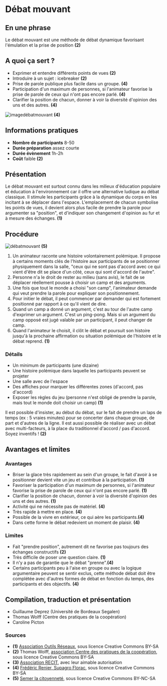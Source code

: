 # Débat mouvant

## En une phrase
Le débat mouvant est une méthode de débat dynamique favorisant l'émulation et la prise de position **(2)**

## A quoi ça sert ?
* Exprimer et entendre différents points de vues **(2)**
* Introduire à un sujet : icebreaker **(2)**
* Prise de parole publique plus facile dans un groupe. **(4)**
* Participation d'un maximum de personnes, si l'animateur favorise la prise de parole de ceux qui n'ont pas encore parlé. **(4)**
* Clarifier la position de chacun, donner à voir la diversité d'opinion des uns et des autres. **(4)**

![imagedébatmouvant](http://ebook.coop-tic.eu/francais/cache/image_bf_imagedebat.jpg) **(4)**

## Informations pratiques
* **Nombre de participants** 8-50
* **Durée préparation** assez courte
* **Durée évènement** 1h-2h
* **Coût** faible **(2)**

## Présentation
Le débat mouvant est surtout connu dans les milieux d'éducation populaire et éducation à l'environnement car il offre une alternative ludique au débat classique. Il stimule les participants grâce à la dynamique du corps en les incitant à se déplacer dans l'espace. L'emplacement de chacun symbolise les points de vues, il devient alors plus facile de prendre la parole pour argumenter sa "position", et d'indiquer son changement d'opinion au fur et à mesure des échanges. **(1)**

## Procédure

![débatmouvant](http://semerlacitoyennete.files.wordpress.com/2013/07/hpim2965.jpg?w=300&h=225) **(5)**

1. Un animateur raconte une histoire volontairement polémique. Il propose à certains moments clés de l'histoire aux participants de se positionner physiquement dans la salle, "ceux qui ne sont pas d'accord avec ce qui vient d'être dit se place d'un côté, ceux qui sont d'accord de l'autre".
2. Personne n'a le droit de rester au milieu (sans avis), le fait de se déplacer réellement pousse à choisir un camp et des arguments.
3. Une fois que tout le monde a choisi "son camp", l'animateur demande qui veut prendre la parole pour expliquer son positionnement.
4. Pour initier le débat, il peut commencer par demander qui est fortement positionné par rapport à ce qu'il vient de dire.
5. Quand un camp a donné un argument, c'est au tour de l'autre camp d'exprimer un argument. C'est un ping-pong. Mais si un argument du camp opposé est jugé valable par un participant, il peut changer de camp.
6. Quand l'animateur le choisit, il clôt le débat et poursuit son histoire jusqu'à la prochaine affirmation ou situation polémique de l'histoire et le débat reprend. **(1)**

### Détails
- Un minimum de participants (une dizaine)
- Une histoire polémique dans laquelle les participants peuvent se projeter
- Une salle avec de l'espace
- Des affiches pour marquer les différentes zones (d'accord, pas d'accord)
- Exposer les règles du jeu (personne n'est obligé de prendre la parole, mais tout le monde doit choisir un camp) **(1)**

Il est possible d'insister, au début du débat, sur le fait de prendre un laps de temps (ex : 5 vraies minutes) pour se concerter dans chaque groupe, de part et d'autres de la ligne. Il est aussi possible de réaliser avec un débat avec multi-facteurs, à la place du traditionnel d'accord / pas d'accord. Soyez inventifs ! **(2)**

## Avantages et limites
### Avantages
* Briser la glace très rapidement au sein d'un groupe, le fait d'avoir à se positionner devient vite un jeu et contribue à la participation. **(1)**
* Favoriser la participation d'un maximum de personnes, si l'animateur favorise la prise de parole de ceux qui n'ont pas encore parlé. **(1)**
* Clarifier la position de chacun, donner à voir la diversité d'opinion des uns et des autres. **(1)**
* Activité qui ne nécessite pas de matériel. **(4)**
* Très rapide à mettre en place. **(4)**
* Possible de la vivre en extérieur, ce qui aère les participants.**(4)**
* Dans cette forme le débat redevient un moment de plaisir. **(4)**

### Limites
* Fait "prendre position", autrement dit ne favorise pas toujours des échanges constructifs **(2)**
* Très difficile de poser une question claire.    **(1)**
* Il n'y a pas de garantie que le débat "prenne".**(4)**
* Certains participants peu à l'aise en groupe ou avec la logique argumentaire peuvent se sentir exclus, cette méthode débat doit être complétée avec d'autres formes de débat en fonction du temps, des participants et des objectifs. **(4)**

## Compilation, traduction et présentation
* Guillaume Deprez (Université de Bordeaux Segalen)
* Thomas Wolff (Centre des pratiques de la coopération)
* Caroline Picton

### Sources
* **(1)** [Association Outils Réseaux](http://outils-reseaux.org/DebatMouvant), sous licence Creative Commons BY-SA
* **(2)** Thomas Wolff, [association Centre des pratiques de la coopération](http://cpcoop.fr), sous licence Creative Commons BY-SA
* **(3)** [Association RECIT](http://www.recit.net/?Le-debat-mouvant), avec leur aimable autorisation
* **(4)** [Frédéric Renier, Supagro Florac](http://ebook.coop-tic.eu/francais/wakka.php?wiki=DebatMouvant), sous licence Creative Commons BY-SA
* **(5)** [Semer la citoyenneté](http://semerlacitoyennete.wordpress.com/2013/07/), sous licence Creative Commons BY-NC-SA
